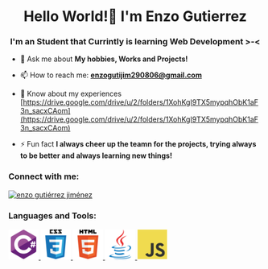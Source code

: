 <h1 align="center">Hello World!👋 I'm Enzo Gutierrez</h1>
<h3 align="center">I'm an Student that Currintly is learning Web Development >-<</h3>

- 💬 Ask me about **My hobbies, Works and Projects!**

- 📫 How to reach me: **enzogutijim290806@gmail.com**

- 📄 Know about my experiences [https://drive.google.com/drive/u/2/folders/1XohKgI9TX5mypqhObK1aF3n_sacxCAom](https://drive.google.com/drive/u/2/folders/1XohKgI9TX5mypqhObK1aF3n_sacxCAom)

- ⚡ Fun fact **I always cheer up the teamn for the projects, trying always to be better and always learning new things!**

<h3 align="left">Connect with me:</h3>
<p align="left">
<a href="https://linkedin.com/in/enzo gutiérrez jiménez" target="blank"><img align="center" src="https://raw.githubusercontent.com/rahuldkjain/github-profile-readme-generator/master/src/images/icons/Social/linked-in-alt.svg" alt="enzo gutiérrez jiménez" height="30" width="60" /></a>
</p>

<h3 align="left">Languages and Tools:</h3>
<p align="left"> <a href="https://www.w3schools.com/cs/" target="_blank" rel="noreferrer"> <img src="https://raw.githubusercontent.com/devicons/devicon/master/icons/csharp/csharp-original.svg" alt="csharp" width="60" height="60"/> </a> <a href="https://www.w3schools.com/css/" target="_blank" rel="noreferrer"> <img src="https://raw.githubusercontent.com/devicons/devicon/master/icons/css3/css3-original-wordmark.svg" alt="css3" width="60" height="60"/> </a> <a href="https://www.w3.org/html/" target="_blank" rel="noreferrer"> <img src="https://raw.githubusercontent.com/devicons/devicon/master/icons/html5/html5-original-wordmark.svg" alt="html5" width="60" height="60"/> </a> <a href="https://www.java.com" target="_blank" rel="noreferrer"> <img src="https://raw.githubusercontent.com/devicons/devicon/master/icons/java/java-original.svg" alt="java" width="60" height="60"/> </a> <a href="https://developer.mozilla.org/en-US/docs/Web/JavaScript" target="_blank" rel="noreferrer"> <img src="https://raw.githubusercontent.com/devicons/devicon/master/icons/javascript/javascript-original.svg" alt="javascript" width="60" height="60"/> </a> </p>

